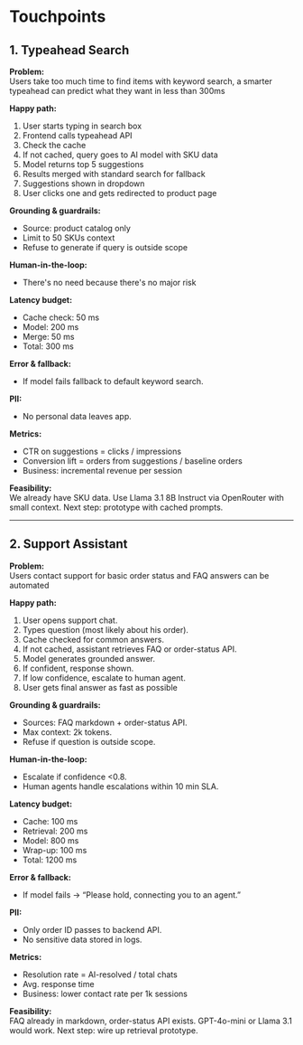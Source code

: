 # Touchpoints

## 1. Typeahead Search

**Problem:**  
Users take too much time to find items with keyword search, a smarter typeahead can predict what they want in less than 300ms

**Happy path:**  
1. User starts typing in search box
2. Frontend calls typeahead API
3. Check the cache
4. If not cached, query goes to AI model with SKU data
5. Model returns top 5 suggestions
6. Results merged with standard search for fallback  
7. Suggestions shown in dropdown
8. User clicks one and gets redirected to product page

**Grounding & guardrails:**  
- Source: product catalog only
- Limit to 50 SKUs context
- Refuse to generate if query is outside scope

**Human-in-the-loop:**  
- There's no need because there's no major risk

**Latency budget:**  
- Cache check: 50 ms  
- Model: 200 ms  
- Merge: 50 ms  
- Total: 300 ms  

**Error & fallback:**  
- If model fails fallback to default keyword search.  

**PII:**  
- No personal data leaves app.  

**Metrics:**  
- CTR on suggestions = clicks / impressions  
- Conversion lift = orders from suggestions / baseline orders  
- Business: incremental revenue per session  

**Feasibility:**  
We already have SKU data. Use Llama 3.1 8B Instruct via OpenRouter with small context. 
Next step: prototype with cached prompts.  

---

## 2. Support Assistant

**Problem:**  
Users contact support for basic order status and FAQ answers can be automated

**Happy path:**  
1. User opens support chat.  
2. Types question (most likely about his order).  
3. Cache checked for common answers.
4. If not cached, assistant retrieves FAQ or order-status API.  
5. Model generates grounded answer.  
6. If confident, response shown.  
7. If low confidence, escalate to human agent.  
8. User gets final answer as fast as possible

**Grounding & guardrails:**  
- Sources: FAQ markdown + order-status API.  
- Max context: 2k tokens.  
- Refuse if question is outside scope.  

**Human-in-the-loop:**  
- Escalate if confidence <0.8.  
- Human agents handle escalations within 10 min SLA.  

**Latency budget:**  
- Cache: 100 ms  
- Retrieval: 200 ms  
- Model: 800 ms  
- Wrap-up: 100 ms  
- Total: 1200 ms  

**Error & fallback:**  
- If model fails → “Please hold, connecting you to an agent.”  

**PII:**  
- Only order ID passes to backend API.  
- No sensitive data stored in logs.  

**Metrics:**  
- Resolution rate = AI-resolved / total chats  
- Avg. response time  
- Business: lower contact rate per 1k sessions  

**Feasibility:**  
FAQ already in markdown, order-status API exists. GPT-4o-mini or Llama 3.1 would work. Next step: wire up retrieval prototype.  
